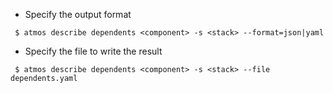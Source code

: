 - Specify the output format

```shell
 $ atmos describe dependents <component> -s <stack> --format=json|yaml
```

- Specify the file to write the result

```shell
 $ atmos describe dependents <component> -s <stack> --file dependents.yaml
```
